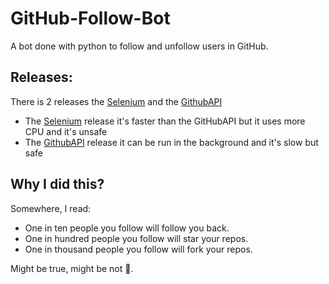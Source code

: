 # GitHub-Follow-Bot

A bot done with python to follow and unfollow users in GitHub.


## Releases:

There is 2 releases the [Selenium](https://github.com/TheDarkAssassins/Github-Follow-Bot/releases/tag/Selenium) and the [GithubAPI](https://github.com/TheDarkAssassins/Github-Follow-Bot/releases/tag/GitHubAPI)
- The [Selenium](https://github.com/TheDarkAssassins/Github-Follow-Bot/releases/tag/Selenium) release it's faster than the GitHubAPI but it uses more CPU and it's unsafe
- The [GithubAPI](https://github.com/TheDarkAssassins/Github-Follow-Bot/releases/tag/GitHubAPI) release it can be run in the background and it's slow but safe 


## Why I did this?

Somewhere, I read:
- One in ten people you follow will follow you back.
- One in hundred people you follow will star your repos.
- One in thousand people you follow will fork your repos.

Might be true, might be not 🤷‍.
